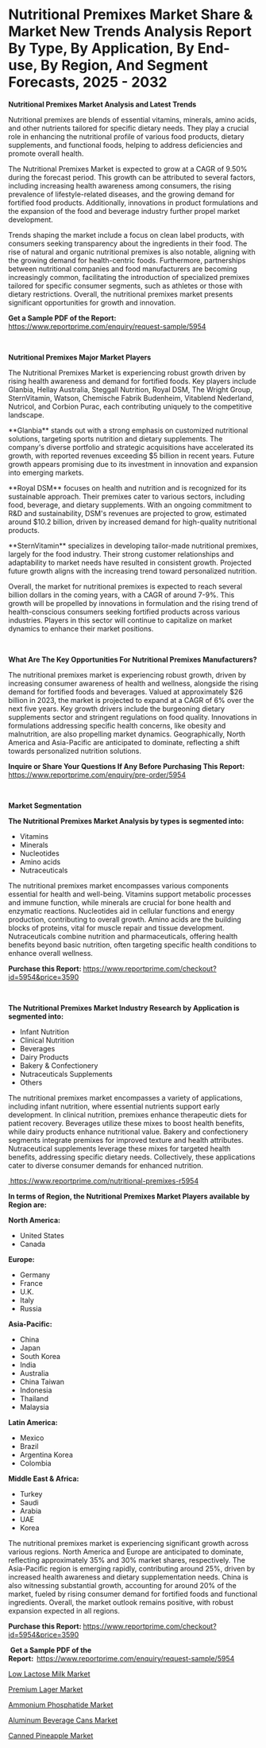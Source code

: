 <p><h1>Nutritional Premixes Market Share & Market New Trends Analysis Report By Type, By Application, By End-use, By Region, And Segment Forecasts, 2025 - 2032</h1></p><p><strong>Nutritional Premixes Market Analysis and Latest Trends</strong></p>
<p><p>Nutritional premixes are blends of essential vitamins, minerals, amino acids, and other nutrients tailored for specific dietary needs. They play a crucial role in enhancing the nutritional profile of various food products, dietary supplements, and functional foods, helping to address deficiencies and promote overall health.</p><p>The Nutritional Premixes Market is expected to grow at a CAGR of 9.50% during the forecast period. This growth can be attributed to several factors, including increasing health awareness among consumers, the rising prevalence of lifestyle-related diseases, and the growing demand for fortified food products. Additionally, innovations in product formulations and the expansion of the food and beverage industry further propel market development.</p><p>Trends shaping the market include a focus on clean label products, with consumers seeking transparency about the ingredients in their food. The rise of natural and organic nutritional premixes is also notable, aligning with the growing demand for health-centric foods. Furthermore, partnerships between nutritional companies and food manufacturers are becoming increasingly common, facilitating the introduction of specialized premixes tailored for specific consumer segments, such as athletes or those with dietary restrictions. Overall, the nutritional premixes market presents significant opportunities for growth and innovation.</p></p>
<p><strong>Get a Sample PDF of the Report:&nbsp;</strong> <a href="https://www.reportprime.com/enquiry/request-sample/5954?utm_campaign=2008&utm_medium=2&utm_source=Github&utm_content=ia&utm_term=19032025&utm_id=nutritional-premixes">https://www.reportprime.com/enquiry/request-sample/5954</a></p>
<p>&nbsp;</p>
<p><strong>Nutritional Premixes Major Market Players</strong></p>
<p><p>The Nutritional Premixes Market is experiencing robust growth driven by rising health awareness and demand for fortified foods. Key players include Glanbia, Hellay Australia, Steggall Nutrition, Royal DSM, The Wright Group, SternVitamin, Watson, Chemische Fabrik Budenheim, Vitablend Nederland, Nutricol, and Corbion Purac, each contributing uniquely to the competitive landscape.</p><p>**Glanbia** stands out with a strong emphasis on customized nutritional solutions, targeting sports nutrition and dietary supplements. The company's diverse portfolio and strategic acquisitions have accelerated its growth, with reported revenues exceeding $5 billion in recent years. Future growth appears promising due to its investment in innovation and expansion into emerging markets.</p><p>**Royal DSM** focuses on health and nutrition and is recognized for its sustainable approach. Their premixes cater to various sectors, including food, beverage, and dietary supplements. With an ongoing commitment to R&D and sustainability, DSM's revenues are projected to grow, estimated around $10.2 billion, driven by increased demand for high-quality nutritional products.</p><p>**SternVitamin** specializes in developing tailor-made nutritional premixes, largely for the food industry. Their strong customer relationships and adaptability to market needs have resulted in consistent growth. Projected future growth aligns with the increasing trend toward personalized nutrition.</p><p>Overall, the market for nutritional premixes is expected to reach several billion dollars in the coming years, with a CAGR of around 7-9%. This growth will be propelled by innovations in formulation and the rising trend of health-conscious consumers seeking fortified products across various industries. Players in this sector will continue to capitalize on market dynamics to enhance their market positions.</p></p>
<p>&nbsp;</p>
<p><strong>What Are The Key Opportunities For Nutritional Premixes Manufacturers?</strong></p>
<p><p>The nutritional premixes market is experiencing robust growth, driven by increasing consumer awareness of health and wellness, alongside the rising demand for fortified foods and beverages. Valued at approximately $26 billion in 2023, the market is projected to expand at a CAGR of 6% over the next five years. Key growth drivers include the burgeoning dietary supplements sector and stringent regulations on food quality. Innovations in formulations addressing specific health concerns, like obesity and malnutrition, are also propelling market dynamics. Geographically, North America and Asia-Pacific are anticipated to dominate, reflecting a shift towards personalized nutrition solutions.</p></p>
<p><strong>Inquire or Share Your Questions If Any Before Purchasing This Report:</strong> <a href="https://www.reportprime.com/enquiry/pre-order/5954?utm_campaign=2008&utm_medium=2&utm_source=Github&utm_content=ia&utm_term=19032025&utm_id=nutritional-premixes">https://www.reportprime.com/enquiry/pre-order/5954</a></p>
<p>&nbsp;</p>
<p><strong>Market Segmentation</strong></p>
<p><strong>The Nutritional Premixes Market Analysis by types is segmented into:</strong></p>
<p><ul><li>Vitamins</li><li>Minerals</li><li>Nucleotides</li><li>Amino acids</li><li>Nutraceuticals</li></ul></p>
<p><p>The nutritional premixes market encompasses various components essential for health and well-being. Vitamins support metabolic processes and immune function, while minerals are crucial for bone health and enzymatic reactions. Nucleotides aid in cellular functions and energy production, contributing to overall growth. Amino acids are the building blocks of proteins, vital for muscle repair and tissue development. Nutraceuticals combine nutrition and pharmaceuticals, offering health benefits beyond basic nutrition, often targeting specific health conditions to enhance overall wellness.</p></p>
<p><strong>Purchase this Report:&nbsp;</strong><a href="https://www.reportprime.com/checkout?id=5954&price=3590&utm_campaign=2008&utm_medium=2&utm_source=Github&utm_content=ia&utm_term=19032025&utm_id=nutritional-premixes">https://www.reportprime.com/checkout?id=5954&price=3590</a></p>
<p>&nbsp;</p>
<p><strong>The Nutritional Premixes Market Industry Research by Application is segmented into:</strong></p>
<p><ul><li>Infant Nutrition</li><li>Clinical Nutrition</li><li>Beverages</li><li>Dairy Products</li><li>Bakery & Confectionery</li><li>Nutraceuticals Supplements</li><li>Others</li></ul></p>
<p><p>The nutritional premixes market encompasses a variety of applications, including infant nutrition, where essential nutrients support early development. In clinical nutrition, premixes enhance therapeutic diets for patient recovery. Beverages utilize these mixes to boost health benefits, while dairy products enhance nutritional value. Bakery and confectionery segments integrate premixes for improved texture and health attributes. Nutraceutical supplements leverage these mixes for targeted health benefits, addressing specific dietary needs. Collectively, these applications cater to diverse consumer demands for enhanced nutrition.</p></p>
<p><a href="https://www.reportprime.com/nutritional-premixes-r5954?utm_campaign=2008&utm_medium=2&utm_source=Github&utm_content=ia&utm_term=19032025&utm_id=nutritional-premixes">&nbsp;https://www.reportprime.com/nutritional-premixes-r5954</a></p>
<p><strong>In terms of Region, the Nutritional Premixes Market Players available by Region are:</strong></p>
<p>
    <p> <strong> North America: </strong>
        <ul>
            <li>United States</li>
            <li>Canada</li>
        </ul>
        </p> 
    <p> <strong> Europe: </strong>
        <ul>
            <li>Germany</li>
            <li>France</li>
            <li>U.K.</li>
            <li>Italy</li>
            <li>Russia</li>
        </ul>
        </p> 
    <p> <strong> Asia-Pacific: </strong>
        <ul>
            <li>China</li>
            <li>Japan</li>
            <li>South Korea</li>
            <li>India</li>
            <li>Australia</li>
            <li>China Taiwan</li>
            <li>Indonesia</li>
            <li>Thailand</li>
            <li>Malaysia</li>
        </ul>
        </p> 
    <p> <strong> Latin America: </strong>
        <ul>
            <li>Mexico</li>
            <li>Brazil</li>
            <li>Argentina Korea</li>
            <li>Colombia</li>
        </ul>
        </p> 
    <p> <strong> Middle East & Africa: </strong>
        <ul>
            <li>Turkey</li>
            <li>Saudi</li>
            <li>Arabia</li>
            <li>UAE</li>
            <li>Korea</li>
        </ul>
    </p>
    </p>
<p><p>The nutritional premixes market is experiencing significant growth across various regions. North America and Europe are anticipated to dominate, reflecting approximately 35% and 30% market shares, respectively. The Asia-Pacific region is emerging rapidly, contributing around 25%, driven by increased health awareness and dietary supplementation needs. China is also witnessing substantial growth, accounting for around 20% of the market, fueled by rising consumer demand for fortified foods and functional ingredients. Overall, the market outlook remains positive, with robust expansion expected in all regions.</p></p>
<p><strong>Purchase this Report: </strong><a href="https://www.reportprime.com/checkout?id=5954&price=3590&utm_campaign=2008&utm_medium=2&utm_source=Github&utm_content=ia&utm_term=19032025&utm_id=nutritional-premixes">https://www.reportprime.com/checkout?id=5954&price=3590</a></p>
<p>&nbsp;<strong>Get a Sample PDF of the Report:&nbsp;&nbsp;</strong><a href="https://www.reportprime.com/enquiry/request-sample/5954?utm_campaign=2008&utm_medium=2&utm_source=Github&utm_content=ia&utm_term=19032025&utm_id=nutritional-premixes">https://www.reportprime.com/enquiry/request-sample/5954</a></p>
<p><strong></strong></p>
<p><p><a href="https://github.com/yardemuongz5/Market-Research-Report-List-1/blob/main/low-lactose-milk-market.md?utm_campaign=2008&utm_medium=2&utm_source=Github&utm_content=ia&utm_term=19032025&utm_id=nutritional-premixes">Low Lactose Milk Market</a></p><p><a href="https://github.com/idranalexie/Market-Research-Report-List-1/blob/main/premium-lager-market.md?utm_campaign=2008&utm_medium=2&utm_source=Github&utm_content=ia&utm_term=19032025&utm_id=nutritional-premixes">Premium Lager Market</a></p><p><a href="https://github.com/ftnlewins/Market-Research-Report-List-1/blob/main/ammonium-phosphatide-market.md?utm_campaign=2008&utm_medium=2&utm_source=Github&utm_content=ia&utm_term=19032025&utm_id=nutritional-premixes">Ammonium Phosphatide Market</a></p><p><a href="https://github.com/hiwatchucuy/Market-Research-Report-List-1/blob/main/aluminum-beverage-cans-market.md?utm_campaign=2008&utm_medium=2&utm_source=Github&utm_content=ia&utm_term=19032025&utm_id=nutritional-premixes">Aluminum Beverage Cans Market</a></p><p><a href="https://github.com/rempemelon5k/Market-Research-Report-List-1/blob/main/canned-pineapple-market.md?utm_campaign=2008&utm_medium=2&utm_source=Github&utm_content=ia&utm_term=19032025&utm_id=nutritional-premixes">Canned Pineapple Market</a></p></p>
